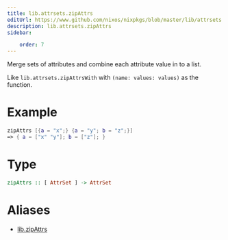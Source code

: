 ```yaml
---
title: lib.attrsets.zipAttrs
editUrl: https://www.github.com/nixos/nixpkgs/blob/master/lib/attrsets.nix#L936C5
description: lib.attrsets.zipAttrs
sidebar:

    order: 7
---
```


Merge sets of attributes and combine each attribute value in to a list.

Like `lib.attrsets.zipAttrsWith` with `(name: values: values)` as the function.

# Example

```nix
zipAttrs [{a = "x";} {a = "y"; b = "z";}]
=> { a = ["x" "y"]; b = ["z"]; }
```

# Type

```haskell
zipAttrs :: [ AttrSet ] -> AttrSet
```


# Aliases

- [lib.zipAttrs](reference/lib/lib-zipAttrs)



